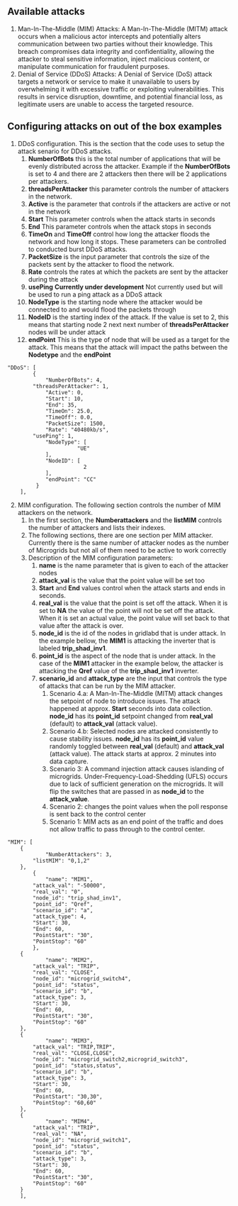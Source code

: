 ## Available attacks 

1. Man-In-The-Middle (MIM) Attacks: A Man-In-The-Middle (MITM) attack occurs when a malicious actor intercepts and potentially alters communication between two parties without their knowledge. This breach compromises data integrity and confidentiality, allowing the attacker to steal sensitive information, inject malicious content, or manipulate communication for fraudulent purposes.
2. Denial of Service (DDoS) Attacks: A Denial of Service (DoS) attack targets a network or service to make it unavailable to users by overwhelming it with excessive traffic or exploiting vulnerabilities. This results in service disruption, downtime, and potential financial loss, as legitimate users are unable to access the targeted resource.

## Configuring attacks on out of the box examples

1. DDoS configuration. This is the section that the code uses to setup the attack senario for DDoS attacks. 
    1. __NumberOfBots__ this is the total number of applications that will be evenly distributed across the attacker. Example if the __NumberOfBots__ is set to 4 and there are 2 attackers then there will be 2 applications per attackers. 
    2. __threadsPerAttacker__ this parameter controls the number of attackers in the network. 
    3. __Active__ is the parameter that controls if the attackers are active or not in the network
    4. __Start__ This parameter controls when the attack starts in seconds
    5. __End__ This parameter controls when the attack stops in seconds
    6. __TimeOn__ and __TimeOff__ control how long the attacker floods the network and how long it stops. These parameters can be controlled to conducted burst DDoS attacks. 
    7. __PacketSize__ is the input parameter that controls the size of the packets sent by the attacker to flood the network. 
    8. __Rate__ controls the rates at which the packets are sent by the attacker during the attack
    9. __usePing__ **Currently under development** Not currently used but will be used to run a ping attack as a DDoS attack
    10. __NodeType__ is the starting node where the attacker would be connected to and would flood the packets through
    11. __NodeID__ is the starting index of the attack. If the value is set to 2, this means that starting node 2 next next number of __threadsPerAttacker__ nodes will be under attack
    12. __endPoint__ This is the type of node that will be used as a target for the attack. This means that the attack will impact the paths between the __Nodetype__ and the __endPoint__

```
"DDoS": [
        {
            "NumberOfBots": 4,
	    "threadsPerAttacker": 1,
            "Active": 0,
            "Start": 10,
            "End": 35,
            "TimeOn": 25.0,
            "TimeOff": 0.0,
            "PacketSize": 1500,
            "Rate": "40480kb/s",
	    "usePing": 1,
            "NodeType": [
                      "UE"
            ],
            "NodeID": [
                        2
            ],
            "endPoint": "CC"
         }
    ],
```

2. MIM configuration. The following section controls the number of MIM attackers on the network.
    1. In the first section, the __Numberattackers__ and the __listMIM__ controls the number of attackers and lists their indexes. 
    2. The following sections, there are one section per MIM attacker. Currently there is the same number of attacker nodes as the number of Microgrids but not all of them need to be active to work correctly
    3. Description of the MIM configuration parameters:
        1. __name__ is the name parameter that is given to each of the attacker nodes
        2. __attack_val__ is the value that the point value will be set too
        3. __Start__ and __End__ values control when the attack starts and ends in seconds. 
        4. __real_val__ is the value that the point is set off the attack. When it is set to __NA__ the value of the point will not be set off the attack. When it is set an actual value, the point value will set back to that value after the attack is over.
        5. __node_id__ is the id of the nodes in gridlabd that is under attack. In the example bellow, the __MIM1__ is attacking the inverter that is labeled __trip_shad_inv1__. 
        6. __point_id__ is the aspect of the node that is under attack. In the case of the __MIM1__ attacker in the example below, the attacker is attacking the __Qref__ value of the __trip_shad_inv1__ inverter. 
        7. __scenario_id__ and __attack_type__ are the input that controls the type of attacks that can be run by the MIM attacker. 
            1. Scenario 4.a: A Man-In-The-Middle (MITM) attack changes the setpoint of node to introduce issues. The attack happened at approx. __Start__ seconds into data collection. __node_id__ has its __point_id__ setpoint changed from __real_val__ (default) to __attack_val__ (attack value).
            2. Scenario 4.b: Selected nodes are attacked consistently to cause stability issues. __node_id__ has its __point_id__ value randomly toggled between __real_val__ (default) and __attack_val__ (attack value). The attack starts at approx. 2 minutes into data capture.
            3. Scenario 3: A command injection attack causes islanding of microgrids. Under-Frequency-Load-Shedding (UFLS) occurs due to lack of sufficient generation on the microgrids. It will flip the switches that are passed in as __node_id__ to the __attack_value__.
            4. Scenario 2: changes the point values when the poll response is sent back to the control center
            5. Scenario 1: MIM acts as an end point of the traffic and does not allow traffic to pass through to the control center. 
```
"MIM": [
	{
            "NumberAttackers": 3,
	    "listMIM": "0,1,2"
	},
        {
            "name": "MIM1",
	    "attack_val": "-50000",
	    "real_val": "0",
	    "node_id": "trip_shad_inv1",
	    "point_id": "Qref",
	    "scenario_id": "a",
	    "attack_type": 4,
	    "Start": 30,
	    "End": 60,
	    "PointStart": "30",
	    "PointStop": "60"
        },
	{
            "name": "MIM2",
	    "attack_val": "TRIP",
	    "real_val": "CLOSE",
	    "node_id": "microgrid_switch4",
	    "point_id": "status",
	    "scenario_id": "b",
	    "attack_type": 3,
	    "Start": 30,
	    "End": 60,
	    "PointStart": "30",
	    "PointStop": "60"
	},
	{
            "name": "MIM3",
	    "attack_val": "TRIP,TRIP",
	    "real_val": "CLOSE,CLOSE",
	    "node_id": "microgrid_switch2,microgrid_switch3",
	    "point_id": "status,status",
	    "scenario_id": "b",
	    "attack_type": 3,
	    "Start": 30,
	    "End": 60,
	    "PointStart": "30,30",
	    "PointStop": "60,60"
	},
	{
            "name": "MIM4",
	    "attack_val": "TRIP",
	    "real_val": "NA",
	    "node_id": "microgrid_switch1",
	    "point_id": "status",
	    "scenario_id": "b",
	    "attack_type": 3,
	    "Start": 30,
	    "End": 60,
	    "PointStart": "30",
	    "PointStop": "60"
	}
    ],
```
